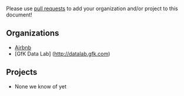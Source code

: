 Please use [pull requests](https://github.com/airbnb/caravel/pull/new/master)
to add your organization and/or project to this document!

Organizations
----------
 - [Airbnb](https://github.com/airbnb)
 - [GfK Data Lab] (http://datalab.gfk.com)

Projects
----------
 - None we know of yet
